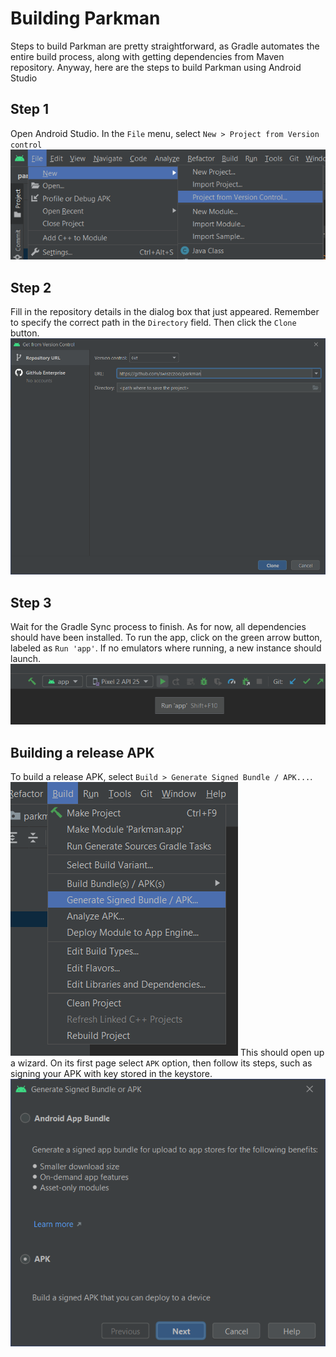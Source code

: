 # Building Parkman

Steps to build Parkman are pretty straightforward, as Gradle automates the entire build process,
along with getting dependencies from Maven repository. Anyway, here are the steps to build Parkman
using Android Studio

## Step 1
Open Android Studio. In the `File` menu, select `New > Project from Version control` 
![Step 1 screenshot](readme/building1.png)

## Step 2
Fill in the repository details in the dialog box that just appeared. Remember to specify the
correct path in the `Directory` field. Then click the `Clone` button.
![Step 2 screenshot](readme/building2.png)

## Step 3
Wait for the Gradle Sync process to finish. As for now, all dependencies should have been
installed. To run the app, click on the green arrow button, labeled as `Run 'app'`.
If no emulators where running, a new instance should launch.
![Step 3 screenshot](readme/building3.png)

## Building a release APK
To build a release APK, select `Build > Generate Signed Bundle / APK...`.
![Step 4 screenshot](readme/building4.png)
This should open up a wizard. On its first page select `APK` option, then follow its steps, such
as signing your APK with key stored in the keystore.
![Step 5 screenshot](readme/building5.png)